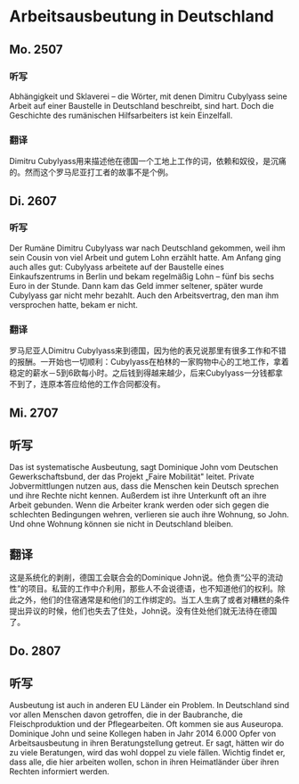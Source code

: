 Arbeitsausbeutung in Deutschland
==========

## Mo. 2507

### 听写

Abhängigkeit  und  Sklaverei  –  die  Wörter,  mit denen  Dimitru  Cubylyass  seine  Arbeit  auf  einer Baustelle  in  Deutschland  beschreibt,  sind  hart. Doch  die  Geschichte  des  rumänischen Hilfsarbeiters  ist  kein  Einzelfall.

### 翻译

Dimitru Cubylyass用来描述他在德国一个工地上工作的词，依赖和奴役，是沉痛的。然而这个罗马尼亚打工者的故事不是个例。

## Di. 2607

### 听写

Der Rumäne Dimitru Cubylyass war nach Deutschland gekommen, weil ihm sein Cousin von viel Arbeit und gutem Lohn erzählt hatte. Am Anfang ging auch alles gut: Cubylyass arbeitete auf der Baustelle eines Einkaufszentrums in Berlin und bekam regelmäßig Lohn – fünf bis sechs Euro in der Stunde. Dann kam das Geld immer seltener, später wurde Cubylyass gar nicht mehr bezahlt. Auch den Arbeitsvertrag, den man ihm versprochen hatte, bekam er nicht.

### 翻译

罗马尼亚人Dimitru Cubylyass来到德国，因为他的表兄说那里有很多工作和不错的报酬。一开始也一切顺利：Cubylyass在柏林的一家购物中心的工地工作，拿着稳定的薪水－5到6欧每小时。之后钱到得越来越少，后来Cubylyass一分钱都拿不到了，连原本答应给他的工作合同都没有。

## Mi. 2707

## 听写

Das ist systematische Ausbeutung, sagt Dominique John vom Deutschen Gewerkschaftsbund, der das Projekt „Faire Mobilität" leitet. Private Jobvermittlungen nutzen aus, dass die Menschen kein Deutsch sprechen und ihre Rechte nicht kennen. Außerdem ist ihre Unterkunft oft an ihre Arbeit gebunden. Wenn die Arbeiter krank werden oder sich gegen die schlechten Bedingungen wehren, verlieren sie auch ihre Wohnung, so John. Und ohne Wohnung können sie nicht in Deutschland bleiben.

## 翻译

这是系统化的剥削，德国工会联合会的Dominique John说。他负责“公平的流动性”的项目。私营的工作中介利用，那些人不会说德语，也不知道他们的权利。除此之外，他们的住宿通常是和他们的工作绑定的。当工人生病了或者对糟糕的条件提出异议的时候，他们也失去了住处，John说。没有住处他们就无法待在德国了。

## Do. 2807

## 听写

Ausbeutung ist auch in anderen EU Länder ein Problem. In Deutschland sind vor allen Menschen davon getroffen, die in der Baubranche, die Fleischproduktion und der Pflegearbeiten. Oft kommen sie aus Auseuropa. Dominique John und seine Kollegen haben in Jahr 2014 6.000 Opfer von Arbeitsausbeutung in ihren Beratungstellung getreut. Er sagt, hätten wir do zu viele Beratungen, wird das wohl doppel zu viele fällen. Wichtig findet er, dass alle, die hier arbeiten wollen, schon in ihren Heimatländer über ihren Rechten informiert werden.

